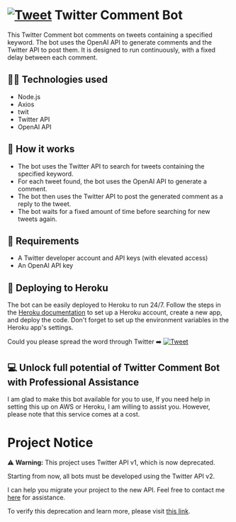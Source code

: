 # [![Tweet](https://img.shields.io/twitter/url/http/shields.io.svg?style=social)](https://twitter.com/intent/tweet?text=Want%20to%20create%20your%20own%20AI%20powered%20Twitter%20bot?%0ATry%20this%20one%20that%20searches%20for%20tweets%20with%20specific%20keywords%20and%20replies%20with%20comments%20generated%20by%20@OpenAI&url=https://github.com/sojinsamuel/Twitter-Comment-Bot&hashtags=chatgpt) Twitter Comment Bot

This Twitter Comment bot comments on tweets containing a specified keyword. The bot uses the OpenAI API to generate comments and the Twitter API to post them. It is designed to run continuously, with a fixed delay between each comment.

## :technologist: Technologies used

- Node.js
- Axios
- twit
- Twitter API
- OpenAI API

## :mechanical_arm: How it works

- The bot uses the Twitter API to search for tweets containing the specified keyword.
- For each tweet found, the bot uses the OpenAI API to generate a comment.
- The bot then uses the Twitter API to post the generated comment as a reply to the tweet.
- The bot waits for a fixed amount of time before searching for new tweets again.

## :imp: Requirements

- A Twitter developer account and API keys (with elevated access)
- An OpenAI API key

## :rocket: Deploying to Heroku

The bot can be easily deployed to Heroku to run 24/7. Follow the steps in the [Heroku documentation](https://devcenter.heroku.com/articles/getting-started-with-nodejs) to set up a Heroku account, create a new app, and deploy the code. Don't forget to set up the environment variables in the Heroku app's settings.

Could you please spread the word through Twitter :arrow_right: [![Tweet](https://img.shields.io/twitter/url/http/shields.io.svg?style=social)](https://twitter.com/intent/tweet?text=Want%20to%20create%20your%20own%20AI%20powered%20Twitter%20bot?%0ATry%20this%20one%20that%20searches%20for%20tweets%20with%20specific%20keywords%20and%20replies%20with%20comments%20generated%20by%20@OpenAI&url=https://github.com/sojinsamuel/Twitter-Comment-Bot&hashtags=chatgpt)

## :computer: Unlock full potential of Twitter Comment Bot with Professional Assistance

I am glad to make this bot available for you to use, If you need help in setting this up on AWS or Heroku, I am willing to assist you. However, please note that this service comes at a cost.

# Project Notice

⚠️ **Warning:** This project uses Twitter API v1, which is now deprecated.

Starting from now, all bots must be developed using the Twitter API v2.

I can help you migrate your project to the new API. Feel free to contact me [here](mailto:sojinsamuel2001@gmail.com) for assistance.

To verify this deprecation and learn more, please visit [this link](https://twittercommunity.com/t/reminder-to-migrate-to-the-new-free-basic-or-enterprise-plans-of-the-twitter-api/189737).
